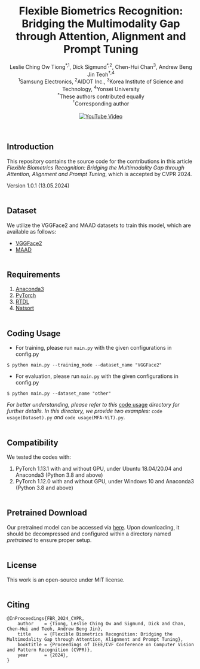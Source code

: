 <h1 align="center">
  Flexible Biometrics Recognition: Bridging the Multimodality Gap through Attention, Alignment and Prompt Tuning
</h1>
<p align="center">
  Leslie Ching Ow Tiong<sup>*,1</sup>,  Dick Sigmund<sup>*,2</sup>, Chen-Hui Chan<sup>3</sup>, Andrew Beng Jin Teoh<sup>&dagger;,4</sup>
  <br/>
  <sup>1</sup>Samsung Electronics,  <sup>2</sup>AIDOT Inc., <sup>3</sup>Korea Institute of Science and Technology, <sup>4</sup>Yonsei University
  <br/>
  <sup>*</sup>These authors contributed equally
  <br/>
  <sup>&dagger;</sup>Corresponding author
  <br/><br/>
  <a href="https://www.youtube.com/watch?v=RN0qkQ3wKg8&t=254s">
    <img src="https://img.shields.io/badge/video-YouTube-red.svg" alt="YouTube Video">
  </a>
</p>
<br/>


## Introduction
This repository contains the source code for the contributions in this article _Flexible Biometrics Recognition: Bridging the Multimodality Gap through Attention, Alignment and Prompt Tuning_, which is accepted by CVPR 2024.

Version 1.0.1 (13.05.2024)
<br/> <br/>


## Dataset
We utilize the VGGFace2 and MAAD datasets to train this model, which are available as follows:
- [VGGFace2](https://www.robots.ox.ac.uk/~vgg/data/vgg_face2/)
- [MAAD](https://github.com/pterhoer/MAAD-Face)
<br/> <br/>


## Requirements
  1) [Anaconda3](https://www.anaconda.com/download)
  2) [PyTorch](https://pytorch.org/get-started/locally)
  3) [RTDL](https://pypi.org/project/rtdl)
  4) [Natsort](https://pypi.org/project/natsort)
<br/> <br/>


## Coding Usage
- For training, please run `main.py` with the given configurations in config.py
```shell
$ python main.py --training_mode --dataset_name "VGGFace2"
```

- For evaluation, please run `main.py` with the given configurations in config.py
```shell
$ python main.py --dataset_name "other"
```

_For better understanding, please refer to this_ [code usage](code%20usage) _directory for further details. In this directory, we provide two examples:_ `code usage(Dataset).py` _and_ `code usage(MFA-ViT).py`. 
<br/> <br/>


## Compatibility
We tested the codes with:
  1) PyTorch 1.13.1 with and without GPU, under Ubuntu 18.04/20.04 and Anaconda3 (Python 3.8 and above)
  2) PyTorch 1.12.0 with and without GPU, under Windows 10 and Anaconda3 (Python 3.8 and above)
<br/> <br/>


## Pretrained Download
Our pretrained model can be accessed via [here](https://drive.google.com/drive/folders/1aX_UBGZN_as84h5Ioq42JC_zAjwa4uDw?usp=sharing). Upon downloading, it should be decompressed and configured within a directory named _pretrained_ to ensure proper setup.
<br/> <br/>


## License
This work is an open-source under MIT license.
<br/> <br/>


## Citing
```
@InProceedings{FBR_2024_CVPR,
    author    = {Tiong, Leslie Ching Ow and Sigmund, Dick and Chan, Chen-Hui and Teoh, Andrew Beng Jin},
    title     = {Flexible Biometrics Recognition: Bridging the Multimodality Gap through Attention, Alignment and Prompt Tuning},
    booktitle = {Proceedings of IEEE/CVF Conference on Computer Vision and Pattern Recognition (CVPR)},
    year      = {2024},
}
```
